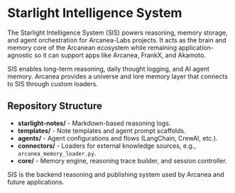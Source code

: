 # Starlight Intelligence System

The Starlight Intelligence System (SIS) powers reasoning, memory storage, and agent orchestration for Arcanea-Labs projects. It acts as the brain and memory core of the Arcanean ecosystem while remaining application-agnostic so it can support apps like Arcanea, FrankX, and Akamoto.

SIS enables long-term reasoning, daily thought logging, and AI agent memory. Arcanea provides a universe and lore memory layer that connects to SIS through custom loaders.

## Repository Structure
- **starlight-notes/** - Markdown-based reasoning logs.
- **templates/** - Note templates and agent prompt scaffolds.
- **agents/** - Agent configurations and flows (LangChain, CrewAI, etc.).
- **connectors/** - Loaders for external knowledge sources, e.g., `arcanea_memory_loader.py`.
- **core/** - Memory engine, reasoning trace builder, and session controller.

SIS is the backend reasoning and publishing system used by Arcanea and future applications.
